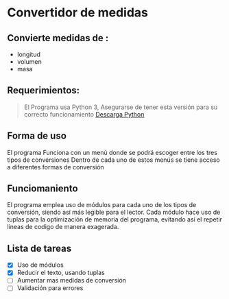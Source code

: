 # Convertidor de medidas
## Convierte medidas de : 
- longitud
- volumen
- masa

## Requerimientos:
> El Programa usa Python 3, Asegurarse de tener esta versión para su correcto funcionamiento
[Descarga Python](https://www.python.org/downloads/)
 
## Forma de uso
El programa Funciona con un menú donde se podrá escoger entre los tres tipos de conversiones
Dentro de cada uno de estos menús se tiene acceso a diferentes formas de conversión

## Funciomaniento
El programa emplea uso de módulos para cada uno de los tipos de conversión, siendo así más legible para el lector. Cada módulo hace uso de tuplas para la optimización de memoria del programa, evitando así el repetir lineas de codigo de manera exagerada.

## Lista de tareas
- [x] Uso de módulos
- [x] Reducir el texto, usando tuplas
- [ ] Aumentar mas medidas de conversión
- [ ] Validación para errores
